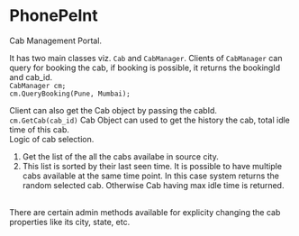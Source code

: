 # PhonePeInt
Cab Management Portal.

It has two main classes viz. `Cab` and `CabManager`.
Clients of `CabManager` can query for booking the cab, if booking is possible, it returns the bookingId and cab_id.
<br/>
`CabManager cm;`
<br/>
 `cm.QueryBooking(Pune, Mumbai);`
 
 Client can also get the Cab object by passing the cabId.
 <br/>
 `cm.GetCab(cab_id)`
 Cab Object can used to get the history the cab, total idle time of this cab.
 <br/>
 Logic of cab selection. <br/>
 1. Get the list of the all the cabs availabe in source city. <br/>
 2. This list is sorted by their last seen time. It is possible to have multiple cabs available at the same time point. In this case system returns the random selected cab. Otherwise Cab having max idle time is returned.
 
  <br/>
 There are certain admin methods available for explicity changing the cab properties like its city, state, etc.
